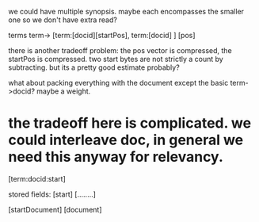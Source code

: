  


we could have multiple synopsis.
maybe each encompasses the smaller one so we don't have extra read?

terms
term->
[term:[docid][startPos], term:[docid] ]
[pos]

there is another tradeoff problem: the pos vector is compressed, the startPos is compressed. 
two start bytes are not strictly a count by subtracting. but its a pretty good estimate probably?

what about packing everything with the document except the basic term->docid?
maybe a weight.

# the tradeoff here is complicated. we could interleave doc, in general we need this anyway for relevancy.
[term:docid:start]


stored fields:
[start]
[........]

[startDocument]
[document]

